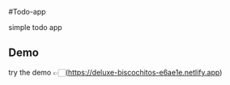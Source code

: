 #Todo-app

simple todo app

## Demo

try the demo 👉🏻(https://deluxe-biscochitos-e6ae1e.netlify.app)
